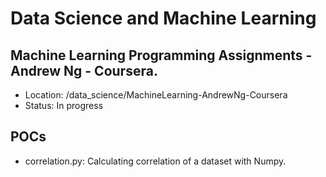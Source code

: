 # Data Science and Machine Learning

## Machine Learning Programming Assignments - Andrew Ng - Coursera.
- Location: /data_science/MachineLearning-AndrewNg-Coursera
- Status: In progress

## POCs
- correlation.py: Calculating correlation of a dataset with Numpy.